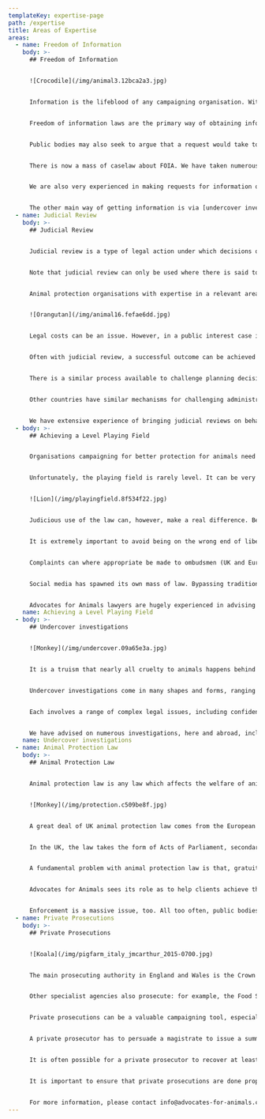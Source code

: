 ```yaml
---
templateKey: expertise-page
path: /expertise
title: Areas of Expertise
areas:
  - name: Freedom of Information
    body: >-
      ## Freedom of Information


      ![Crocodile](/img/animal3.12bca2a3.jpg)


      Information is the lifeblood of any campaigning organisation. Without information to influence the public and politicians, change cannot be effected. This is particularly important with animal cruelty, most of which takes place behind closed doors. And, of course, animals cannot articulate what is done to them.


      Freedom of information laws are the primary way of obtaining information held by public bodies. In England, Wales and Northern Ireland, the Freedom of Information Act 2000 creates a right to information on request (there is similar legislation in Scotland). There are a number of exemptions, covering matters such as confidentiality, safety and the development of policy. A number of other laws also contain prohibitions on disclosure. Many of the exemptions are qualified, which means that, even if they apply, the public interest may require disclosure.


      Public bodies may also seek to argue that a request would take too long to deal with or is otherwise ‘vexatious’, but there are limits to both of these.


      There is now a mass of caselaw about FOIA. We have taken numerous cases on behalf of animal protection organisations, with a high degree of success. How requests are worded is extremely important and it is also essential to be able to assess whether a public body is justified in refusing to disclose information.


      We are also very experienced in making requests for information of EU institutions and governments around the world.


      The other main way of getting information is via [undercover investigations](https://advocates-for-animals.com/expertise/undercover-investigations)
  - name: Judicial Review
    body: >-
      ## Judicial Review


      Judicial review is a type of legal action under which decisions of ministers and other public officials can be challenged. It is the means by which the judiciary ensures that public bodies keep within the law. As such, it is a vital tool in a democracy and there have been many famous cases, including recently the successful challenge to the Government’s attempt to circumvent Parliament over the Brexit Article 50 process. ‘Decision’ is interpreted broadly, such that (for example) a failure to make a decision can be challenged, as can secondary legislation falling outside the ambit of an Act of Parliament.


      Note that judicial review can only be used where there is said to be an error of law. You cannot normally challenge a finding of fact or the way a public body has exercised a discretion or judgement entrusted to it by Parliament. However, you can do so if the finding of fact etc is unsupported by evidence or the public body has failed to take into account a material consideration (or taken into account an immaterial consideration). Procedural irregularity can also be challenged, such as a failure to consult properly or give adequate reasons.


      Animal protection organisations with expertise in a relevant area will usually be accorded standing to bring a case and they may also be allowed to intervene in a case brought by someone else. In these ways, the animals’ voice can be heard. There are strict time limits for bringing a case.


      ![Orangutan](/img/animal16.fefae6dd.jpg)


      Legal costs can be an issue. However, in a public interest case it is often possible to get a protective costs order, which limits exposure to costs if a case is ultimately unsuccessful.


      Often with judicial review, a successful outcome can be achieved without needing to take a case to a full hearing. Public bodies will frequently concede a point of principle if a case is well-articulated, especially if a judge grants permission for a case to proceed (the first stage in the process). Indeed, they may do so after a pre-action letter. Because public bodies have a duty to be candid, the letter before action can be an useful way of obtaining documents.


      There is a similar process available to challenge planning decisions


      Other countries have similar mechanisms for challenging administrative decisions, some modelled on English judicial review.


      We have extensive experience of bringing judicial reviews on behalf of animal protection organisations as well as other NGOs.
  - body: >-
      ## Achieving a Level Playing Field


      Organisations campaigning for better protection for animals need to get their messages out there. Only thus can the public be informed about how animals area treated and the pressure for change created.


      Unfortunately, the playing field is rarely level. It can be very difficult to get the traditional media interested and, even when it is, facts may be distorted and prominence given to the views of industry and governments. All this reflects where power lies in society: monied interests dominate and the voice of exploited animals reduced to barely a whimper. It is all too common for suffering to be played down and organisations campaigning for greater protection to be misrepresented, even ridiculed.


      ![Lion](/img/playingfield.8f534f22.jpg)


      Judicious use of the law can, however, make a real difference. Because of the potential cost, libel proceedings should be considered as a last resort only but sometimes they may have to be contemplated, where an organisation’s reputation has been seriously traduced and loss can be shown. Often, the threat of proceedings can be used to extract a correction, which is usually all an organisation wants.


      It is extremely important to avoid being on the wrong end of libel proceedings. Sadly, there are those who see animal protection organisations as a threat and would like to put them out of business. Accuracy and fact-checking are key. Clearly, too much caution will stifle messaging but there are various techniques which can be used to ensure impact while ensuring that risk is kept to a minimum. It is important to differentiate fact from opinion and, where the latter is based on facts, to make sure that they are accurate.


      Complaints can where appropriate be made to ombudsmen (UK and European), press regulators, the Advertising Standards Authority, the Market Research Society (with misleading opinion polls) and various other bodies. These carry no risk of a legal costs order. It may be necessary to defend a complaint made to the ASA.


      Social media has spawned its own mass of law. Bypassing traditional media can have real benefits but there are pitfalls too.


      Advocates for Animals lawyers are hugely experienced in advising in all these areas. We are happy to review copy prior to publication.
    name: Achieving a Level Playing Field
  - body: >-
      ## Undercover investigations


      ![Monkey](/img/undercover.09a65e3a.jpg)


      It is a truism that nearly all cruelty to animals happens behind closed doors. [Freedom of information](https://advocates-for-animals.com/expertise/freedom-of-information) laws and other techniques can help lift the lid but unquestionably the most effective way is via undercover investigations. Undertaken properly, they can be hugely beneficial in advancing animal protection. An image is worth a thousand words and video footage hard to dispute.


      Undercover investigations come in many shapes and forms, ranging from placing an employee with a hidden camera for an extended time, leaving a camera on site for a short period, gathering evidence on a permitted visit and trailing vehicles.


      Each involves a range of complex legal issues, including confidentiality, libel, trespass, copyright and data protection. A targeted company may allege that a criminal offence has been committed. Inevitably, undercover investigations carry risks, but they can be minimised. For example, it is vital to identify prior to launch the public interest in information being available, because that can represent a defence to a breach of confidentiality action. Factual assertions should only be made where they are demonstrably true.


      We have advised on numerous investigations, here and abroad, including animal experiments, the fur trade, live transport and intensive farming and would be happy to assist.
    name: Undercover investigations
  - name: Animal Protection Law
    body: >-
      ## Animal Protection Law


      Animal protection law is any law which affects the welfare of animals. It is distinct from animal health law which is really designed to protect human beings or other animals and the law assigning liability for damage caused by one’s animals, although each of these can have welfare implications too.


      ![Monkey](/img/protection.c509be8f.jpg)


      A great deal of UK animal protection law comes from the European Union and that will continue to be the case whatever happens with Brexit. A huge swathe of EU legislation has an impact on animals. There are several other international treaties which affect animals, too, such as the World Trade Organisation, the Convention on the Trade in Endangered Species (CITES), the Convention on the Conservation of European Wildlife and Natural Habitats (the Bern Convention) and the World Organisation for Animal Health (OIE). There is burgeoning caselaw arising out of many of these, some of it highly technical.


      In the UK, the law takes the form of Acts of Parliament, secondary legislation (such as regulations), caselaw, codes of practice and guidance.


      A fundamental problem with animal protection law is that, gratuitous cruelty aside, it seeks to balance the interests of the animal against some human interest. The human interest could be cheap meat, research, entertainment, clothing, religious or cultural tradition. Inevitably, human beings get to decide when their interest trumps that of animal welfare and it is no surprise that welfare is often relegated in importance. This, allied to technological and commercial secrecy, explains the exponential increase in animal suffering at the hands of human beings, despite attitudes being generally more enlightened.


      Advocates for Animals sees its role as to help clients achieve the maximum protection from existing laws and to suggest and draft new laws. We can also help with various parliamentary techniques such as questions and early day motions (or EU equivalents) and in responding to consultations.


      Enforcement is a massive issue, too. All too often, public bodies fail to enforce properly even the inadequate protection given by legislation. There are various ways of ensuring that they do. Or you may need advice about what the law is in a particular area, here or abroad.
  - name: Private Prosecutions
    body: >-
      ## Private Prosecutions


      ![Koala](/img/pigfarm_italy_jmcarthur_2015-0700.jpg)


      The main prosecuting authority in England and Wales is the Crown Prosecution Service (CPS). In Scotland, it is the Prosecutor-Fiscal and in Northern Ireland the Public Prosecution Service. Each of these organisations bring prosecutions on behalf of the state. They are independent of the police, who investigate crimes.


      Other specialist agencies also prosecute: for example, the Food Standards Agency, the Health & Safety Executive (UK) and local Trading Standards (consumer issues, including misleading fur labelling). So do local authorities for a range of offences.


      Private prosecutions can be a valuable campaigning tool, especially on issues where animal protection organisations have greater expertise than the state authorities or may perhaps have conducted an [undercover investigation](https://advocates-for-animals.com/expertise/undercover-investigations) revealing inadequate regulation.


      A private prosecutor has to persuade a magistrate to issue a summons or warrant against the proposed defendant. There must be some evidence indicating that an offence has been committed. The Director of Public Prosecutions (the head of the CPS) can take over a prosecution, and can then discontinue it. In principle, it is possible to [judicially review](https://advocates-for-animals.com/expertise/judicial-review) a decision to discontinue, but in practice that would be difficult unless, perhaps, the decision was overtly political.


      It is often possible for a private prosecutor to recover at least some legal costs, either from central funds or occasionally a convicted defendant.


      It is important to ensure that private prosecutions are done properly, with compelling (admissible) evidence and full disclosure to the defendant, and other procedural requirements followed. If not conducted properly, there is a risk that the defendant may recover costs from the prosecutor. Advocates for Animals can help navigate your way through each step of the process.


      For more information, please contact info@advocates-for-animals.com
---
```

